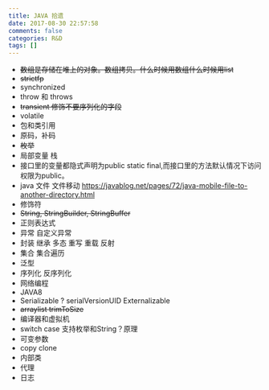 ```yaml
---
title: JAVA 拾遗
date: 2017-08-30 22:57:58
comments: false
categories: R&D
tags: []
---
```


* ~~数组是存储在堆上的对象。数组拷贝。什么时候用数组什么时候用list~~
* ~~strictfp~~
* synchronized
* throw 和 throws
* ~~transient 修饰不要序列化的字段~~
* volatile
* 包和类引用
* 原码，补码
* ~~枚举~~
* 局部变量 栈
* 接口里的变量都隐式声明为public static final,而接口里的方法默认情况下访问权限为public。
* java 文件 文件移动 https://javablog.net/pages/72/java-mobile-file-to-another-directory.html
* 修饰符
* ~~String, StringBuilder, StringBuffer~~
* 正则表达式
* 异常 自定义异常
* 封装 继承 多态 重写 重载 反射
* 集合 集合遍历
* 泛型
* 序列化 反序列化
* 网络编程
* JAVA8
* Serializable ? serialVersionUID  Externalizable 
* ~~arraylist trimToSize~~
* 编译器和虚拟机
* switch case 支持枚举和String？原理
* 可变参数
* copy clone
* 内部类
* 代理
* 日志